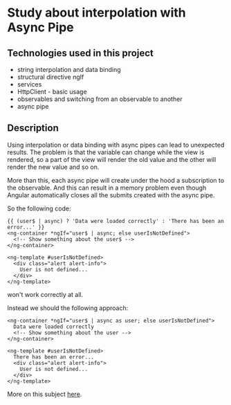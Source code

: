 # Study about interpolation with Async Pipe

## Technologies used in this project

* string interpolation and data binding
* structural directive ngIf
* services
* HttpClient - basic usage
* observables and switching from an observable to another
* async pipe

## Description

Using interpolation or data binding with async pipes can lead to unexpected results.
The problem is that the variable can change while the view is rendered, so a part of the
view will render the old value and the other will render the new value and so on.

More than this, each async pipe will create under the hood a subscription to the observable.
And this can result in a memory problem even though Angular automatically closes all the submits
created with the async pipe.

So the following code:
```
{{ (user$ | async) ? 'Data were loaded correctly' : 'There has been an error...' }}
<ng-container *ngIf="user$ | async; else userIsNotDefined">
  <!-- Show something about the user$ -->
</ng-container>

<ng-template #userIsNotDefined>
  <div class="alert alert-info">
    User is not defined...
  </div>
</ng-template>
```
won't work correctly at all.

Instead we should the following approach:
```
<ng-container *ngIf="user$ | async as user; else userIsNotDefined">
  Data were loaded correctly
  <!-- Show something about the user -->
</ng-container>

<ng-template #userIsNotDefined>
  There has been an error...
  <div class="alert alert-info">
    User is not defined...
  </div>
</ng-template>

```

More on this subject [here](https://ultimatecourses.com/blog/angular-ngif-else-then).